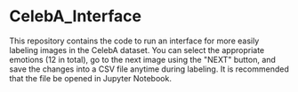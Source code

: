 # CelebA_Interface

This repository contains the code to run an interface for more easily labeling images in the CelebA dataset. You can select the appropriate emotions (12 in total), go to the next image using the "NEXT" button, and save the changes into a CSV file anytime during labeling. It is recommended that the file be opened in Jupyter Notebook.
